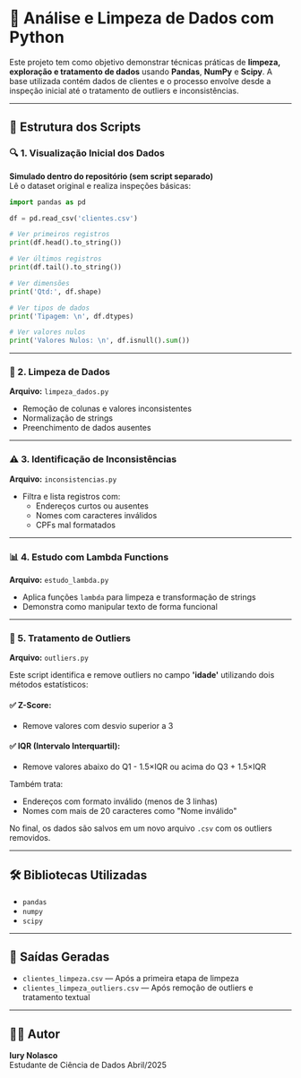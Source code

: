 
# 🧼 Análise e Limpeza de Dados com Python

Este projeto tem como objetivo demonstrar técnicas práticas de **limpeza, exploração e tratamento de dados** usando **Pandas**, **NumPy** e **Scipy**. A base utilizada contém dados de clientes e o processo envolve desde a inspeção inicial até o tratamento de outliers e inconsistências.

---

## 📁 Estrutura dos Scripts

### 🔍 1. Visualização Inicial dos Dados
**Simulado dentro do repositório (sem script separado)**  
Lê o dataset original e realiza inspeções básicas:

```python
import pandas as pd

df = pd.read_csv('clientes.csv')

# Ver primeiros registros
print(df.head().to_string())

# Ver últimos registros
print(df.tail().to_string())

# Ver dimensões
print('Qtd:', df.shape)

# Ver tipos de dados
print('Tipagem: \n', df.dtypes)

# Ver valores nulos
print('Valores Nulos: \n', df.isnull().sum())
```

---

### 🧽 2. Limpeza de Dados
**Arquivo:** `limpeza_dados.py`

- Remoção de colunas e valores inconsistentes
- Normalização de strings
- Preenchimento de dados ausentes

---

### ⚠️ 3. Identificação de Inconsistências
**Arquivo:** `inconsistencias.py`

- Filtra e lista registros com:
  - Endereços curtos ou ausentes
  - Nomes com caracteres inválidos
  - CPFs mal formatados

---

### 📊 4. Estudo com Lambda Functions
**Arquivo:** `estudo_lambda.py`

- Aplica funções `lambda` para limpeza e transformação de strings
- Demonstra como manipular texto de forma funcional

---

### 🚨 5. Tratamento de Outliers
**Arquivo:** `outliers.py`

Este script identifica e remove outliers no campo **'idade'** utilizando dois métodos estatísticos:

#### ✅ Z-Score:
- Remove valores com desvio superior a 3

#### ✅ IQR (Intervalo Interquartil):
- Remove valores abaixo do Q1 - 1.5×IQR ou acima do Q3 + 1.5×IQR

Também trata:
- Endereços com formato inválido (menos de 3 linhas)
- Nomes com mais de 20 caracteres como "Nome inválido"

No final, os dados são salvos em um novo arquivo `.csv` com os outliers removidos.

---

## 🛠 Bibliotecas Utilizadas

- `pandas`
- `numpy`
- `scipy`

---

## 📁 Saídas Geradas

- `clientes_limpeza.csv` — Após a primeira etapa de limpeza
- `clientes_limpeza_outliers.csv` — Após remoção de outliers e tratamento textual

---

## 👨‍💻 Autor

**Iury Nolasco**  
Estudante de Ciência de Dados
Abril/2025
